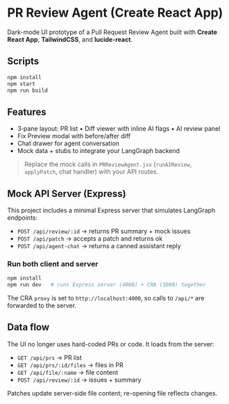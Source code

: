 
# PR Review Agent (Create React App)

Dark-mode UI prototype of a Pull Request Review Agent built with **Create React App**, **TailwindCSS**, and **lucide-react**.

## Scripts
```bash
npm install
npm start
npm run build
```

## Features
- 3‑pane layout: PR list • Diff viewer with inline AI flags • AI review panel
- Fix Preview modal with before/after diff
- Chat drawer for agent conversation
- Mock data + stubs to integrate your LangGraph backend

> Replace the mock calls in `PRReviewAgent.jsx` (`runAIReview`, `applyPatch`, chat handler) with your API routes.


## Mock API Server (Express)
This project includes a minimal Express server that simulates LangGraph endpoints:

- `POST /api/review/:id` → returns PR summary + mock issues
- `POST /api/patch` → accepts a patch and returns ok
- `POST /api/agent-chat` → returns a canned assistant reply

### Run both client and server
```bash
npm install
npm run dev   # runs Express server (4000) + CRA (3000) together
```
The CRA `proxy` is set to `http://localhost:4000`, so calls to `/api/*` are forwarded to the server.


## Data flow
The UI no longer uses hard-coded PRs or code. It loads from the server:

- `GET /api/prs` → PR list
- `GET /api/prs/:id/files` → files in PR
- `GET /api/file/:name` → file content
- `POST /api/review/:id` → issues + summary

Patches update server-side file content; re-opening file reflects changes.
